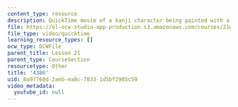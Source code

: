 ```yaml
---
content_type: resource
description: QuickTime movie of a kanji character being painted with a brush.
file: https://ol-ocw-studio-app-production.s3.amazonaws.com/courses/21g-504-japanese-iv-spring-2009/8a97768d2aebea8c70331d5bf2985c59_4386.mov
file_type: video/quicktime
learning_resource_types: []
ocw_type: OCWFile
parent_title: Lesson 21
parent_type: CourseSection
resourcetype: Other
title: '4386'
uid: 8a97768d-2aeb-ea8c-7033-1d5bf2985c59
video_metadata:
  youtube_id: null
---
```

